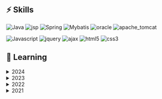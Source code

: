 ## ⚡ Skills

![Java](https://img.shields.io/badge/Java-%23ED8B00?&style=flat&logo=java&logoColor=white)
![jsp](https://img.shields.io/badge/JSP-2e2e2e?&style=flat&logo=java&logoColor=white)
![Spring](https://img.shields.io/badge/Spring%20-%236DB33F?&style=flat&logo=spring&logoColor=white)
![Mybatis](https://img.shields.io/badge/Mybatis-2e2e2e?style=flat&logo=&logoColor=white)
![oracle](https://img.shields.io/badge/OracleDB-F80000?style=flat&logo=Oracle&logoColor=white)
![apache_tomcat](https://img.shields.io/badge/Apache_Tomcat-9.0-6DB33F?style=flat&logo=&logoColor=white)

![Javascript](https://img.shields.io/badge/Javascript%20-%23323330.svg?&style=flat&logo=Javascript&logoColor=%23F7DF1E)
![jquery](https://img.shields.io/badge/jQuery-0769AD?style=flat&logo=jquery&logoColor=white)
![ajax](https://img.shields.io/badge/AJAX-2e2e2e?style=flat&logo=ajax&logoColor=white)
![html5](https://img.shields.io/badge/HTML5-E34F26?style=flat&logo=html5&logoColor=white)
![css3](https://img.shields.io/badge/CSS3-1572B6?style=flat&logo=css3&logoColor=white)


## 🌱 Learning

<details>
<summary>2024</summary>

- 자바기반 공공데이터 융합 개발자 양성과정 / KH정보교육원
    - Java
    - OracleDB
    - HTML
    - CSS
    - JavaScript
    - JSP
    - Spring
- 왕초보를 위한 C언어 / KH정보교육원
- 김영한의 실전자바 / 인프런
    - Spring (입문, 기본편)
    - Java (입문, 기본, 중급 1&2편)

</details>

<details>
<summary>2023</summary>

- 100 Days of Code: the Complete Python Pro Bootcamp / Udemy
    - Python
    - GUI desktop App
    - Web Scraping
    - Web Automation
    - Web Development(Flask)
    - Data Analysis

</details>

<details>
<summary>2022</summary>

- Legacy JavaScript Algorithms and Data Structure / freeCodeCamp
    - JavaScript
</details>

<details>
<summary>2021</summary>

- Responsive Web Design / freeCodeCamp
    - HTML5, CSS
    
</details>